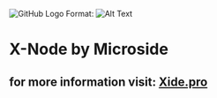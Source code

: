![GitHub Logo](https://xide.pro/wp-content/uploads/2020/08/Recurso-4.pngg)
Format: ![Alt Text](url)


# X-Node by Microside 
## for more information visit:  [Xide.pro](https://xide.pro/)

